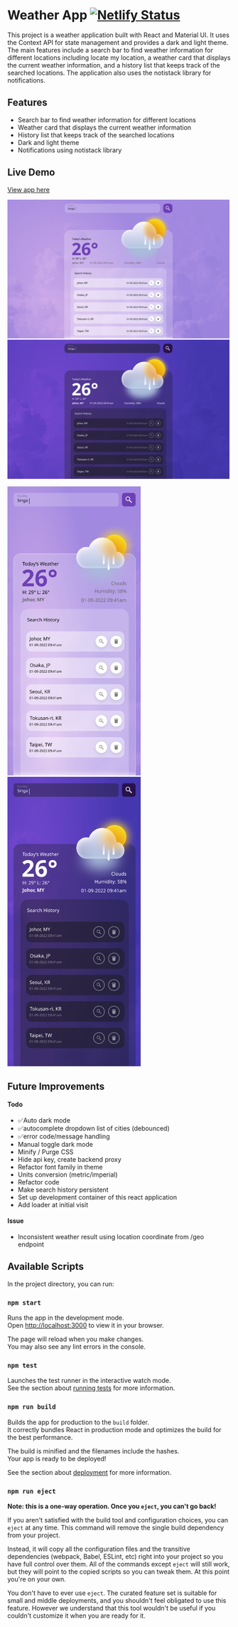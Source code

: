 # Weather App [![Netlify Status](https://api.netlify.com/api/v1/badges/f919c4db-4654-4a7b-a596-a9d3ca81f507/deploy-status)](https://app.netlify.com/sites/malcolm-weather/deploys)
This project is a weather application built with React and Material UI. It uses the Context API for state management and provides a dark and light theme. The main features include a search bar to find weather information for different locations including locate my location, a weather card that displays the current weather information, and a history list that keeps track of the searched locations. The application also uses the notistack library for notifications.

## Features
- Search bar to find weather information for different locations
- Weather card that displays the current weather information
- History list that keeps track of the searched locations
- Dark and light theme
- Notifications using notistack library

## Live Demo
[View app here](https://weather.malcolmtan.click/)

<img src="https://github.com/mlclmtan/weather-app/blob/main/public/Desktop-Light.jpg" width="500"><img src="https://github.com/mlclmtan/weather-app/blob/main/public/Desktop-Dark.jpg" width="500">

<img src="https://github.com/mlclmtan/weather-app/blob/main/public/Mobile-Light.jpg" width="300"><img src="https://github.com/mlclmtan/weather-app/blob/main/public/Mobile-Dark.jpg" width="300">
## Future Improvements
#### Todo
- ✅Auto dark mode
- ✅autocomplete dropdown list of cities (debounced)
- ✅error code/message handling
- Manual toggle dark mode
- Minify / Purge CSS
- Hide api key, create backend proxy
- Refactor font family in theme
- Units conversion (metric/imperial)
- Refactor code
- Make search history persistent
- Set up development container of this react application
- Add loader at initial visit
#### Issue
- Inconsistent weather result using location coordinate from /geo endpoint

## Available Scripts

In the project directory, you can run:

### `npm start`

Runs the app in the development mode.\
Open [http://localhost:3000](http://localhost:3000) to view it in your browser.

The page will reload when you make changes.\
You may also see any lint errors in the console.

### `npm test`

Launches the test runner in the interactive watch mode.\
See the section about [running tests](https://facebook.github.io/create-react-app/docs/running-tests) for more information.

### `npm run build`

Builds the app for production to the `build` folder.\
It correctly bundles React in production mode and optimizes the build for the best performance.

The build is minified and the filenames include the hashes.\
Your app is ready to be deployed!

See the section about [deployment](https://facebook.github.io/create-react-app/docs/deployment) for more information.

### `npm run eject`

**Note: this is a one-way operation. Once you `eject`, you can't go back!**

If you aren't satisfied with the build tool and configuration choices, you can `eject` at any time. This command will remove the single build dependency from your project.

Instead, it will copy all the configuration files and the transitive dependencies (webpack, Babel, ESLint, etc) right into your project so you have full control over them. All of the commands except `eject` will still work, but they will point to the copied scripts so you can tweak them. At this point you're on your own.

You don't have to ever use `eject`. The curated feature set is suitable for small and middle deployments, and you shouldn't feel obligated to use this feature. However we understand that this tool wouldn't be useful if you couldn't customize it when you are ready for it.
